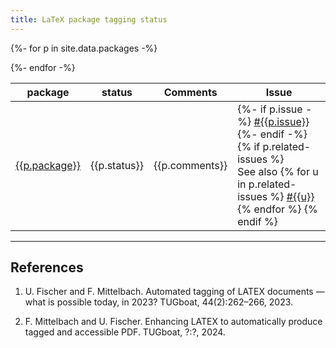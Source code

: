 ```yaml
---
title: LaTeX package tagging status
---
```

<style>
td.supported {background-color: #AAFFAA;font-weight:bold;}
</style>
<script src="sorttable.js"></script>


<table class="sortable" style="width:100%">
<thead>
<tr>
<th>package</th>
<th>status</th>
<th>Comments</th>
<th>Issue</th>
</tr>
</thead>
<tbody>

{%- for p in site.data.packages -%}
<tr>
<td class="{{p.status}}"><a href="https://ctan.org/pkg/{{p.package}}">{{p.package}}</a></td>
<td class="{{p.status}}">{{p.status}}</td>
<td>{{p.comments}}</td>
<td>
{%- if p.issue -%}
<a href="https://github.com/latex3/tagging-project/issues/{{p.issue}}">#{{p.issue}}</a>
{%- endif -%}
{% if p.related-issues %}
<br/>
See also
{% for u in p.related-issues %}
<a href="https://github.com/latex3/tagging-project/issues/{{u}}">#{{u}}</a>
{% endfor %}
{% endif %}
</td>
</tr>
{%- endfor -%}

</tbody>
</table>

----


## References


1. U. Fischer and F. Mittelbach. Automated tagging of LATEX documents — what is possible today, in 2023? TUGboat, 44(2):262–266, 2023.

2. F. Mittelbach and U. Fischer. Enhancing LATEX to automatically produce tagged and accessible PDF. TUGboat, ?:?, 2024. 


